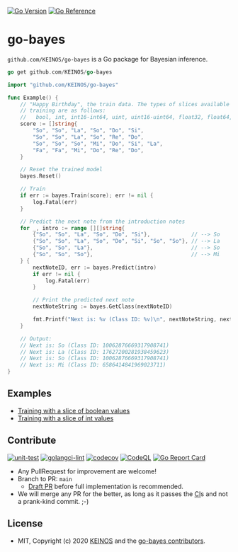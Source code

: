 <!-- markdownlint-disable MD041 -->
[![Go Version](https://img.shields.io/badge/Go-1.18+-blue?logo=go)](https://github.com/KEINOS/go-bayes/blob/main/go.mod)
[![Go Reference](https://pkg.go.dev/badge/github.com/KEINOS/go-bayes.svg)](https://pkg.go.dev/github.com/KEINOS/go-bayes)

# go-bayes

`github.com/KEINOS/go-bayes` is a Go package for Bayesian inference.

```go
go get github.com/KEINOS/go-bayes
```

```go
import "github.com/KEINOS/go-bayes"

func Example() {
    // "Happy Birthday", the train data. The types of slices available for the
    // training are as follows:
    //   bool, int, int16-int64, uint, uint16-uint64, float32, float64, string.
    score := []string{
        "So", "So", "La", "So", "Do", "Si",
        "So", "So", "La", "So", "Re", "Do",
        "So", "So", "So", "Mi", "Do", "Si", "La",
        "Fa", "Fa", "Mi", "Do", "Re", "Do",
    }

    // Reset the trained model
    bayes.Reset()

    // Train
    if err := bayes.Train(score); err != nil {
        log.Fatal(err)
    }

    // Predict the next note from the introduction notes
    for _, intro := range [][]string{
        {"So", "So", "La", "So", "Do", "Si"},             // --> So
        {"So", "So", "La", "So", "Do", "Si", "So", "So"}, // --> La
        {"So", "So", "La"},                               // --> So
        {"So", "So", "So"},                               // --> Mi
    } {
        nextNoteID, err := bayes.Predict(intro)
        if err != nil {
            log.Fatal(err)
        }

        // Print the predicted next note
        nextNoteString := bayes.GetClass(nextNoteID)

        fmt.Printf("Next is: %v (Class ID: %v)\n", nextNoteString, nextNoteID)
    }

    // Output:
    // Next is: So (Class ID: 10062876669317908741)
    // Next is: La (Class ID: 17627200281938459623)
    // Next is: So (Class ID: 10062876669317908741)
    // Next is: Mi (Class ID: 6586414841969023711)
}
```

## Examples

- [Training with a slice of boolean values](https://pkg.go.dev/github.com/KEINOS/go-bayes#example-Train-Bool)
- [Training with a slice of int values](https://pkg.go.dev/github.com/KEINOS/go-bayes#example-Train-Int)

## Contribute

[![unit-test](https://github.com/KEINOS/go-bayes/actions/workflows/unit-test.yml/badge.svg)](https://github.com/KEINOS/go-bayes/actions/workflows/unit-test.yml)
[![golangci-lint](https://github.com/KEINOS/go-bayes/actions/workflows/golangci-lint.yml/badge.svg)](https://github.com/KEINOS/go-bayes/actions/workflows/golangci-lint.yml "Static Analysis")
[![codecov](https://codecov.io/gh/KEINOS/go-bayes/branch/main/graph/badge.svg?token=k0VCclM4G7)](https://codecov.io/gh/KEINOS/go-bayes "Code Coverage")
[![CodeQL](https://github.com/KEINOS/go-bayes/actions/workflows/codeql-analysis.yml/badge.svg)](https://github.com/KEINOS/go-bayes/actions/workflows/codeql-analysis.yml)
[![Go Report Card](https://goreportcard.com/badge/github.com/KEINOS/go-bayes)](https://goreportcard.com/report/github.com/KEINOS/go-bayes "View Report Card")

- Any PullRequest for improvement are welcome!
- Branch to PR: `main`
  - [Draft PR](https://github.blog/2019-02-14-introducing-draft-pull-requests/) before full implementation is recommended.
- We will merge any PR for the better, as long as it passes the [CI](https://github.com/KEINOS/go-bayes/actions)s and not a prank-kind commit. ;-)

## License

- MIT, Copyright (c) 2020 [KEINOS](https://github.com/KEINOS/) and the [go-bayes contributors](https://github.com/KEINOS/go-bayes/graphs/contributors).
